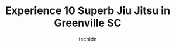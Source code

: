 ---
layout: ampstory
image: https://i0.wp.com/www.depkes.org/wp-content/uploads/2023/06/jiu-jitsu-0-in-greenville-sc-1685819348.jpeg?resize=640,853
author: techidn
featured: false
description: Discover the impressive array of Jiu Jitsu options in Greenville SC, where you can find 10 of the largest Jiu Jitsu establishments in the area. From renowned classics to hidden gems, Greenvi
title: Experience 10 Superb Jiu Jitsu in Greenville SC
cover:
   title: Experience 10 Superb Jiu Jitsu in Greenville SC
   subtitle: Rickpate
   background: https://www.depkes.org/wp-content/uploads/2023/06/jiu-jitsu-0-in-greenville-sc-1685819348.jpeg

pages: 
 - layout: thirds
   top: <h1>#1 Beckham Martial Arts & Fitness</h1>
   bottom: "<p>My boys have benefited greatly from their training at Beckham Martial Arts! More importantly, they have been positively impacted by Mr. Beckhams leadership and passion</p>"
   background: https://www.depkes.org/wp-content/uploads/2023/06/jiu-jitsu-1-in-greenville-sc-1685819348.jpeg
   backgroundblur: true
 - layout: thirds
   top: <h1>#2 FightWorks Academy</h1>
   bottom: "<p>What a great visit we had at fightworks academy today. Friendly group of people and a bunch of technical rolls! I have injuries and my partner made sure I had fun doing w</p>"
   background: https://www.depkes.org/wp-content/uploads/2023/06/jiu-jitsu-2-in-greenville-sc-1685819349.png
   cta:
      link: https://www.depkes.org/blog/experience-10-superb-jiu-jitsu-in-greenville-sc/
      text: Experience 10 Superb Jiu Jitsu in Greenville SC
 - layout: thirds
   top: <h1>#3 Optimization Training Lab</h1>
   bottom: "<p>117 Haywood Rd, Greenville, SC 29607, United States</p>"
   background: https://www.depkes.org/wp-content/uploads/2023/06/jiu-jitsu-3-in-greenville-sc-1685819349.jpeg
   cta:
      link: https://www.depkes.org/blog/experience-10-superb-jiu-jitsu-in-greenville-sc/
      text: Experience 10 Superb Jiu Jitsu in Greenville SC
 - layout: thirds
   top: <h1>#4 Rilion Gracie Greenville</h1>
   bottom: "<p>600 N Main St, Greer, SC 29650, United States</p>"
   background: https://images.unsplash.com/photo-1620421680010-0766ff230392?ixlib=rb-4.0.3&ixid=MnwxMjA3fDB8MHxwaG90by1wYWdlfHx8fGVufDB8fHx8&auto=format&fit=crop&w=640&h=853&q=80
   cta:
      link: https://www.depkes.org/blog/experience-10-superb-jiu-jitsu-in-greenville-sc/
      text: Experience 10 Superb Jiu Jitsu in Greenville SC
 - layout: thirds
   top: <h1>#5 Master Kims World Class Tae Kwon Do and Family Martial Arts Center</h1>
   bottom: "<p>1258 Woodruff Rd, Greenville, SC 29607, United States</p>"
   background: https://images.unsplash.com/photo-1527067829737-402993088e6b?ixlib=rb-4.0.3&ixid=MnwxMjA3fDB8MHxwaG90by1wYWdlfHx8fGVufDB8fHx8&auto=format&fit=crop&w=640&h=853&q=80
   cta:
      link: https://www.depkes.org/blog/experience-10-superb-jiu-jitsu-in-greenville-sc/
      text: Experience 10 Superb Jiu Jitsu in Greenville SC
 - layout: thirds
   top: <h1>#6 Raja Academy of Martial Arts</h1>
   bottom: "<p>1200 Woodruff Rd Suite B-8, Greenville, SC 29607, United States</p>"
   background: https://images.unsplash.com/photo-1540457036297-448b6b99e91c?ixlib=rb-4.0.3&ixid=MnwxMjA3fDB8MHxwaG90by1wYWdlfHx8fGVufDB8fHx8&auto=format&fit=crop&w=640&h=853&q=80
   cta:
      link: https://www.depkes.org/blog/experience-10-superb-jiu-jitsu-in-greenville-sc/
      text: Experience 10 Superb Jiu Jitsu in Greenville SC
 - layout: thirds
   top: <h1>#7 Linic Martial Arts</h1>
   bottom: "<p>5000 Old Spartanburg Rd, Taylors, SC 29687, United States</p>"
   background: https://images.unsplash.com/photo-1608411404720-c8f0417bcdba?ixlib=rb-4.0.3&ixid=MnwxMjA3fDB8MHxwaG90by1wYWdlfHx8fGVufDB8fHx8&auto=format&fit=crop&w=640&h=853&q=80
   cta:
      link: https://www.depkes.org/blog/experience-10-superb-jiu-jitsu-in-greenville-sc/
      text: Experience 10 Superb Jiu Jitsu in Greenville SC
 - layout: thirds
   middle: Continue reading...
   background: https://images.unsplash.com/photo-1608501821300-4f99e58bba77?ixlib=rb-4.0.3&ixid=MnwxMjA3fDB8MHxwaG90by1wYWdlfHx8fGVufDB8fHx8&auto=format&fit=crop&w=640&h=853&q=80
   cta:
      link: https://www.depkes.org/blog/experience-10-superb-jiu-jitsu-in-greenville-sc/
      text: Experience 10 Superb Jiu Jitsu in Greenville SC
      
---